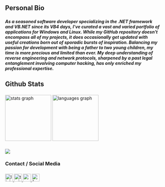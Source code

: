 <h2 align="left">Personal Bio</h2>

###

<h5 align="left">As a seasoned software developer specializing in the .NET framework and VB.NET since its VB4 days, I've curated a vast and varied portfolio of applications for Windows and Linux. While my GitHub repository doesn't encompass all of my projects, it does occasionally get updated with useful creations born out of sporadic bursts of inspiration. Balancing my passion for development with being a father to two young children, my time is more precious and limited than ever. My deep understanding of reverse engineering and network protocols, sharpened by a past legal entanglement involving computer hacking, has only enriched my professional expertise.</h5>

###

<h2 align="left">Github Stats</h2>

###

<div align="left">
  <img src="https://github-readme-stats.vercel.app/api?username=moorer2k&hide_title=true&hide_rank=true&show_icons=true&include_all_commits=true&count_private=true&disable_animations=false&theme=nord&locale=en&hide_border=true&order=1" height="150" alt="stats graph"  />
  <img src="https://github-readme-stats.vercel.app/api/top-langs?username=moorer2k&locale=en&hide_title=true&layout=compact&card_width=320&langs_count=6&theme=nord&hide_border=true&order=2" height="150" alt="languages graph"  />
</div>

###

<div align="left">
  <img src="https://visitor-badge.laobi.icu/badge?page_id=moorer2k.moorer2k&left_color=royalblue&left_text=PEEK/POKE'd:"  />
</div>

###

<h3 align="left">Contact / Social Media</h3>

###

<div align="left">
  <a href="https://www.linkedin.com/in/robert-moore-74a38016/" target="_blank">
    <img src="https://img.shields.io/static/v1?message=LinkedIn&logo=linkedin&label=&color=0077B5&logoColor=white&labelColor=&style=for-the-badge" height="25" alt="linkedin logo"  />
  </a>
  <a href="https://twitter.com/analysis" target="_blank">
    <img src="https://img.shields.io/static/v1?message=Twitter&logo=twitter&label=&color=1DA1F2&logoColor=white&labelColor=&style=for-the-badge" height="25" alt="twitter logo"  />
  </a>
  <a href="mailto:moorer2k@gmail.com" target="_blank">
    <img src="https://img.shields.io/static/v1?message=Gmail&logo=gmail&label=&color=D14836&logoColor=white&labelColor=&style=for-the-badge" height="25" alt="gmail logo"  />
  </a>
  <a href="https://facebook.com/moorer2k" target="_blank">
    <img src="https://img.shields.io/static/v1?message=Facebook&logo=facebook&label=&color=1877F2&logoColor=white&labelColor=&style=for-the-badge" height="25" alt="facebook logo"  />
  </a>
</div>

###
